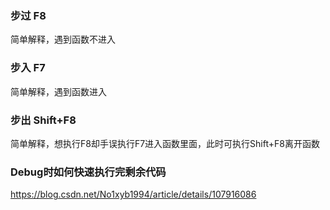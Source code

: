 ### 步过 F8
简单解释，遇到函数不进入

### 步入 F7
简单解释，遇到函数进入

### 步出 Shift+F8
简单解释，想执行F8却手误执行F7进入函数里面，此时可执行Shift+F8离开函数

### Debug时如何快速执行完剩余代码
https://blog.csdn.net/No1xyb1994/article/details/107916086